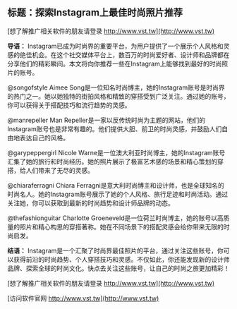 ## **标题：探索Instagram上最佳时尚照片推荐**

[想了解推广相关软件的朋友请登录 http://www.vst.tw](http://www.vst.tw)

**导语：**
Instagram已成为时尚界的重要平台，为用户提供了一个展示个人风格和灵感的绝佳机会。在这个社交媒体平台上，数百万的时尚爱好者、设计师和品牌都在分享他们的精彩瞬间。本文将向你推荐一些在Instagram上能够找到最好的时尚照片的账号。

@songofstyle
Aimee Song是一位知名时尚博主，她的Instagram账号是时尚界的热门之一。她以她独特的街拍风格和精致的穿搭受到广泛关注。通过她的账号，你可以获得关于搭配技巧和流行趋势的灵感。

@manrepeller
Man Repeller是一家以反传统时尚为主题的网站，他们的Instagram账号也是非常有趣的。他们提供大胆、前卫的时尚灵感，并鼓励人们自由地表达自己的风格。

@garypeppergirl
Nicole Warne是一位澳大利亚时尚博主，她的Instagram账号汇集了她的旅行和时尚经历。她的照片展示了极富艺术感的场景和精心策划的穿搭，给人们带来了无尽的灵感。

@chiaraferragni
Chiara Ferragni是意大利时尚博主和设计师，也是全球知名的时尚名人。她的Instagram账号展示了她的个人风格、旅行足迹和时尚活动。通过关注她，你可以获取到最新的时尚趋势和设计师品牌的动态。

@thefashionguitar
Charlotte Groeneveld是一位荷兰时尚博主，她的账号以高质量的照片和精心构思的穿搭著称。她在不同场景下的搭配灵感会给你带来无限的时尚启发。

**结语：**
Instagram是一个汇聚了时尚界最佳照片的平台，通过关注这些账号，你可以获得前沿的时尚趋势、个人穿搭技巧和灵感。不仅如此，你还能发现新的设计师品牌、探索全球的时尚文化。快点去关注这些账号，让自己的时尚之旅更加精彩！

[想了解推广相关软件的朋友请登录 http://www.vst.tw](http://www.vst.tw)


[访问软件官网 http://www.vst.tw](http://www.vst.tw)
